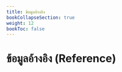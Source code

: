 ```yaml
---
title: ข้อมูลอ้างอิง 
bookCollapseSection: true
weight: 12
bookToc: false
---
```


ข้อมูลอ้างอิง (Reference)
===